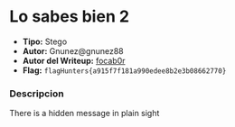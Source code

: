 # Lo sabes bien 2 #

- **Tipo:** Stego
- **Autor:** Gnunez@gnunez88 
- **Autor del Writeup:** [focab0r](https://github.com/focab0r)
- **Flag:** `flagHunters{a915f7f181a990edee8b2e3b08662770}`

### Descripcion ###

There is a hidden message in plain sight
